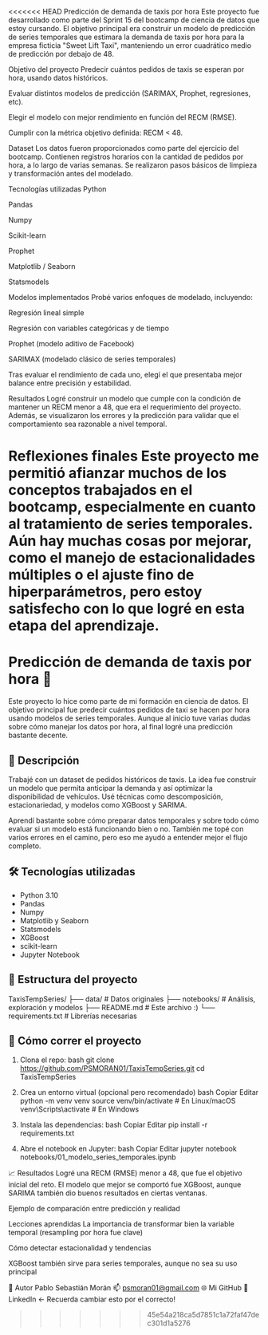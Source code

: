 <<<<<<< HEAD
Predicción de demanda de taxis por hora
Este proyecto fue desarrollado como parte del Sprint 15 del bootcamp de ciencia de datos que estoy cursando. El objetivo principal era construir un modelo de predicción de series temporales que estimara la demanda de taxis por hora para la empresa ficticia "Sweet Lift Taxi", manteniendo un error cuadrático medio de predicción por debajo de 48.

Objetivo del proyecto
Predecir cuántos pedidos de taxis se esperan por hora, usando datos históricos.

Evaluar distintos modelos de predicción (SARIMAX, Prophet, regresiones, etc).

Elegir el modelo con mejor rendimiento en función del RECM (RMSE).

Cumplir con la métrica objetivo definida: RECM < 48.

Dataset
Los datos fueron proporcionados como parte del ejercicio del bootcamp. Contienen registros horarios con la cantidad de pedidos por hora, a lo largo de varias semanas. Se realizaron pasos básicos de limpieza y transformación antes del modelado.

Tecnologías utilizadas
Python

Pandas

Numpy

Scikit-learn

Prophet

Matplotlib / Seaborn

Statsmodels

Modelos implementados
Probé varios enfoques de modelado, incluyendo:

Regresión lineal simple

Regresión con variables categóricas y de tiempo

Prophet (modelo aditivo de Facebook)

SARIMAX (modelado clásico de series temporales)

Tras evaluar el rendimiento de cada uno, elegí el que presentaba mejor balance entre precisión y estabilidad.

Resultados
Logré construir un modelo que cumple con la condición de mantener un RECM menor a 48, que era el requerimiento del proyecto. Además, se visualizaron los errores y la predicción para validar que el comportamiento sea razonable a nivel temporal.

Reflexiones finales
Este proyecto me permitió afianzar muchos de los conceptos trabajados en el bootcamp, especialmente en cuanto al tratamiento de series temporales. Aún hay muchas cosas por mejorar, como el manejo de estacionalidades múltiples o el ajuste fino de hiperparámetros, pero estoy satisfecho con lo que logré en esta etapa del aprendizaje.
=======
# Predicción de demanda de taxis por hora 🚕

Este proyecto lo hice como parte de mi formación en ciencia de datos. El objetivo principal fue predecir cuántos pedidos de taxi se hacen por hora usando modelos de series temporales. Aunque al inicio tuve varias dudas sobre cómo manejar los datos por hora, al final logré una predicción bastante decente.

## 📌 Descripción

Trabajé con un dataset de pedidos históricos de taxis. La idea fue construir un modelo que permita anticipar la demanda y así optimizar la disponibilidad de vehículos. Usé técnicas como descomposición, estacionariedad, y modelos como XGBoost y SARIMA.

Aprendí bastante sobre cómo preparar datos temporales y sobre todo cómo evaluar si un modelo está funcionando bien o no. También me topé con varios errores en el camino, pero eso me ayudó a entender mejor el flujo completo.

## 🛠 Tecnologías utilizadas

- Python 3.10
- Pandas
- Numpy
- Matplotlib y Seaborn
- Statsmodels
- XGBoost
- scikit-learn
- Jupyter Notebook

## 📂 Estructura del proyecto

TaxisTempSeries/
├── data/ # Datos originales
├── notebooks/ # Análisis, exploración y modelos
├── README.md # Este archivo :)
└── requirements.txt # Librerías necesarias


## 🚀 Cómo correr el proyecto

1. Clona el repo:
bash
git clone https://github.com/PSMORAN01/TaxisTempSeries.git
cd TaxisTempSeries


2. Crea un entorno virtual (opcional pero recomendado)
bash
Copiar
Editar
python -m venv venv
source venv/bin/activate  # En Linux/macOS
venv\Scripts\activate     # En Windows


3. Instala las dependencias:
bash
Copiar
Editar
pip install -r requirements.txt


4. Abre el notebook en Jupyter:
bash
Copiar
Editar
jupyter notebook notebooks/01_modelo_series_temporales.ipynb

📈 Resultados
Logré una RECM (RMSE) menor a 48, que fue el objetivo inicial del reto. El modelo que mejor se comportó fue XGBoost, aunque SARIMA también dio buenos resultados en ciertas ventanas.


Ejemplo de comparación entre predicción y realidad

Lecciones aprendidas
La importancia de transformar bien la variable temporal (resampling por hora fue clave)

Cómo detectar estacionalidad y tendencias

XGBoost también sirve para series temporales, aunque no sea su uso principal


👤 Autor
Pablo Sebastián Morán
📫 psmoran01@gmail.com
🌐 Mi GitHub
🔗 LinkedIn ← Recuerda cambiar esto por el correcto!
>>>>>>> 45e54a218ca5d7851c1a72faf47dec301d1a5276
